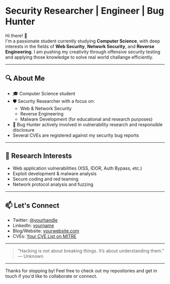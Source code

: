 # Security Researcher | Engineer | Bug Hunter

Hi there! 👋  
I'm a passionate student currently studying **Computer Science**, with deep interests in the fields of **Web Security**, **Network Security**, and **Reverse Engineering**. I am pushing my creativity through offensive security testing and applying those knowledge to solve real world challange efficiently.

---

## 🔍 About Me

- 🎓 Computer Science student
- 🛡️ Security Researcher with a focus on:
  - Web & Network Security
  - Reverse Engineering
  - Malware Development (for educational and research purposes)
- 🐞 Bug Hunter actively involved in vulnerability research and responsible disclosure
- Several CVEs are registered against my security bug reports

---

## 🧠 Research Interests

- Web application vulnerabilities (XSS, IDOR, Auth Bypass, etc.)
- Exploit development & malware analysis
- Secure coding and red teaming
- Network protocol analysis and fuzzing

---

## 📫 Let's Connect

- Twitter: [@yourhandle](https://twitter.com/yourhandle)
- LinkedIn: [yourname](https://linkedin.com/in/yourname)
- Blog/Website: [yourwebsite.com](https://yourwebsite.com)
- CVEs: [Your CVE List on MITRE](https://cve.mitre.org/cgi-bin/cvekey.cgi?keyword=yourname)

---

> “Hacking is not about breaking things. It’s about understanding them.”  
> — Unknown

---

Thanks for stopping by! Feel free to check out my repositories and get in touch if you'd like to collaborate or connect.

